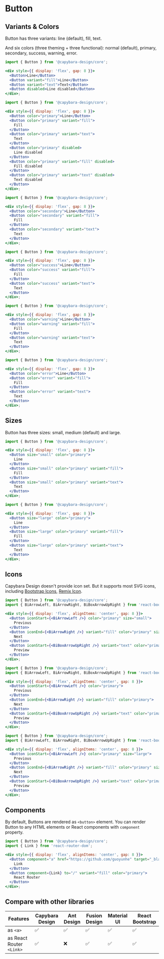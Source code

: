 # Button

## Variants & Colors

Button has three variants: line (default), fill, text.

And six colors (three theming + three functional): normal (default), primary, secondary, success, warning, error.

```jsx filename="Normal color"
import { Button } from '@capybara-design/core';

<div style={{ display: 'flex', gap: 8 }}>
  <Button>Line</Button>
  <Button variant="fill">Line</Button>
  <Button variant="text">Text</Button>
  <Button disabled>Line disabled</Button>
</div>;
```

```jsx filename="Primary color"
import { Button } from '@capybara-design/core';

<div style={{ display: 'flex', gap: 8 }}>
  <Button color="primary">Line</Button>
  <Button color="primary" variant="fill">
    Fill
  </Button>
  <Button color="primary" variant="text">
    Text
  </Button>
  <Button color="primary" disabled>
    Line disabled
  </Button>
  <Button color="primary" variant="fill" disabled>
    Fill disabled
  </Button>
  <Button color="primary" variant="text" disabled>
    Text disabled
  </Button>
</div>;
```

```jsx filename="Secondary color"
import { Button } from '@capybara-design/core';

<div style={{ display: 'flex', gap: 8 }}>
  <Button color="secondary">Line</Button>
  <Button color="secondary" variant="fill">
    Fill
  </Button>
  <Button color="secondary" variant="text">
    Text
  </Button>
</div>;
```

```jsx filename="Success color"
import { Button } from '@capybara-design/core';

<div style={{ display: 'flex', gap: 8 }}>
  <Button color="success">Line</Button>
  <Button color="success" variant="fill">
    Fill
  </Button>
  <Button color="success" variant="text">
    Text
  </Button>
</div>;
```

```jsx filename="Warning color"
import { Button } from '@capybara-design/core';

<div style={{ display: 'flex', gap: 8 }}>
  <Button color="warning">Line</Button>
  <Button color="warning" variant="fill">
    Fill
  </Button>
  <Button color="warning" variant="text">
    Text
  </Button>
</div>;
```

```jsx filename="Error color"
import { Button } from '@capybara-design/core';

<div style={{ display: 'flex', gap: 8 }}>
  <Button color="error">Line</Button>
  <Button color="error" variant="fill">
    Fill
  </Button>
  <Button color="error" variant="text">
    Text
  </Button>
</div>;
```

## Sizes

Button has three sizes: small, medium (default) and large.

```jsx filename="Small size"
import { Button } from '@capybara-design/core';

<div style={{ display: 'flex', gap: 8 }}>
  <Button size="small" color="primary">
    Line
  </Button>
  <Button size="small" color="primary" variant="fill">
    Fill
  </Button>
  <Button size="small" color="primary" variant="text">
    Text
  </Button>
</div>;
```

```jsx filename="Large size"
import { Button } from '@capybara-design/core';

<div style={{ display: 'flex', gap: 8 }}>
  <Button size="large" color="primary">
    Line
  </Button>
  <Button size="large" color="primary" variant="fill">
    Fill
  </Button>
  <Button size="large" color="primary" variant="text">
    Text
  </Button>
</div>;
```

## Icons

Capybara Design doesn't provide icon set. But it supports most SVG icons, including [Bootstrap Icons](https://github.com/guoyunhe/react-bootstrap-icons-pro), [Remix Icon](https://github.com/Remix-Design/RemixIcon).

```jsx filename="Button icon: small size"
import { Button } from '@capybara-design/core';
import { BiArrowLeft, BiArrowRight, BiBoxArrowUpRight } from 'react-bootstrap-icons-pro';

<div style={{ display: 'flex', alignItems: 'center', gap: 8 }}>
  <Button iconStart={<BiArrowLeft />} color="primary" size="small">
    Previous
  </Button>
  <Button iconEnd={<BiArrowRight />} variant="fill" color="primary" size="small">
    Next
  </Button>
  <Button iconStart={<BiBoxArrowUpRight />} variant="text" color="primary" size="small">
    Preview
  </Button>
</div>;
```

```jsx filename="Button icon: medium size"
import { Button } from '@capybara-design/core';
import { BiArrowLeft, BiArrowRight, BiBoxArrowUpRight } from 'react-bootstrap-icons-pro';

<div style={{ display: 'flex', alignItems: 'center', gap: 8 }}>
  <Button iconStart={<BiArrowLeft />} color="primary">
    Previous
  </Button>
  <Button iconEnd={<BiArrowRight />} variant="fill" color="primary">
    Next
  </Button>
  <Button iconStart={<BiBoxArrowUpRight />} variant="text" color="primary">
    Preview
  </Button>
</div>;
```

```jsx filename="Button icon: large size"
import { Button } from '@capybara-design/core';
import { BiArrowLeft, BiArrowRight, BiBoxArrowUpRight } from 'react-bootstrap-icons-pro';

<div style={{ display: 'flex', alignItems: 'center', gap: 8 }}>
  <Button iconStart={<BiArrowLeft />} color="primary" size="large">
    Previous
  </Button>
  <Button iconEnd={<BiArrowRight />} variant="fill" color="primary" size="large">
    Next
  </Button>
  <Button iconStart={<BiBoxArrowUpRight />} variant="text" color="primary" size="large">
    Preview
  </Button>
</div>;
```

## Components

By default, Buttons are rendered as `<button>` element. You can render Button to any HTML elements or React components with `component` property.

```jsx filename="Button icon: large size"
import { Button } from '@capybara-design/core';
import { Link } from 'react-router-dom';

<div style={{ display: 'flex', alignItems: 'center', gap: 8 }}>
  <Button component="a" href="https://github.com/guoyunhe" target="_blank" color="primary">
    Link
  </Button>
  <Button component={Link} to="/" variant="fill" color="primary">
    React Router
  </Button>
</div>;
```

## Compare with other libraries

| Features                 | Capybara Design | Ant Design | Fusion Design | Material UI | React Bootstrap |
| ------------------------ | --------------- | ---------- | ------------- | ----------- | --------------- |
| as `<a>`                 | ✅              | ✅         | ✅            | ✅          | ✅              |
| as React Router `<Link>` | ✅              | ❌         | ✅            | ✅          | ✅              |
